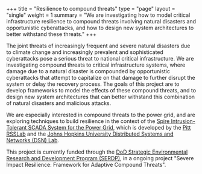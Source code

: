 +++
title = "Resilience to compound threats"
type = "page"
layout = "single"
weight = 1
summary = "We are investigating how to model critical infrastructure resilience to compound threats involving natural disasters and opportunistic cyberattacks, and how to design new system architectures to better withstand these threats."
+++

The joint threats of increasingly frequent and severe natural disasters due to
climate change and increasingly prevalent and sophisticated cyberattacks pose a
serious threat to national critical infrastructure. We are investigating
compound threats to critical infrastructure systems, where damage due to a
natural disaster is compounded by opportunistic cyberattacks that attempt to
capitalize on that damage to further disrupt the system or delay the recovery
process. The goals of this project are to develop frameworks to model the
effects of these compound threats, and to design new system architectures that
can better withstand this combination of natural disasters and malicious
attacks.

We are especially interested in compound threats to the power grid, and are
exploring techniques to build resilience in the context of the [Spire
Intrusion-Tolerant SCADA System for the Power Grid](http://www.spire-sys.org), which
is developed by the [Pitt RSSLab](http://www.rsslab.io) and the [Johns Hopkins
University Distributed Systems and Networks (DSN) Lab](http://www.dsn.jhu.edu).

This project is currently funded through the [DoD Strategic Environmental
Research and Development Program (SERDP)](https://www.serdp-estcp.org/), in a
ongoing project "Severe Impact Resilience: Framework for Adaptive Compound
Threats".
